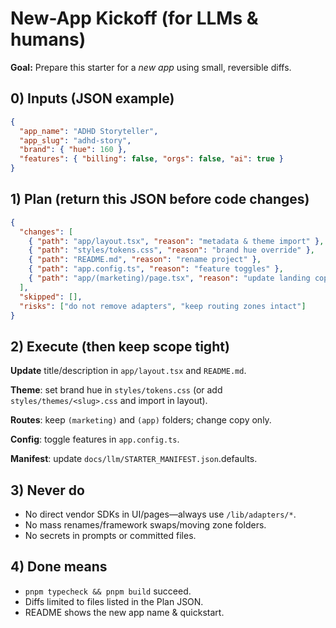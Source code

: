 # New-App Kickoff (for LLMs & humans)

**Goal:** Prepare this starter for a _new app_ using small, reversible diffs.

## 0) Inputs (JSON example)

```json
{
  "app_name": "ADHD Storyteller",
  "app_slug": "adhd-story",
  "brand": { "hue": 160 },
  "features": { "billing": false, "orgs": false, "ai": true }
}
```

## 1) Plan (return this JSON before code changes)

```json
{
  "changes": [
    { "path": "app/layout.tsx", "reason": "metadata & theme import" },
    { "path": "styles/tokens.css", "reason": "brand hue override" },
    { "path": "README.md", "reason": "rename project" },
    { "path": "app.config.ts", "reason": "feature toggles" },
    { "path": "app/(marketing)/page.tsx", "reason": "update landing copy" }
  ],
  "skipped": [],
  "risks": ["do not remove adapters", "keep routing zones intact"]
}
```

## 2) Execute (then keep scope tight)

**Update** title/description in `app/layout.tsx` and `README.md`.

**Theme**: set brand hue in `styles/tokens.css` (or add `styles/themes/<slug>.css` and import in layout).

**Routes**: keep `(marketing)` and `(app)` folders; change copy only.

**Config**: toggle features in `app.config.ts`.

**Manifest**: update `docs/llm/STARTER_MANIFEST.json`.defaults.

## 3) Never do

- No direct vendor SDKs in UI/pages—always use `/lib/adapters/*`.
- No mass renames/framework swaps/moving zone folders.
- No secrets in prompts or committed files.

## 4) Done means

- `pnpm typecheck && pnpm build` succeed.
- Diffs limited to files listed in the Plan JSON.
- README shows the new app name & quickstart.
